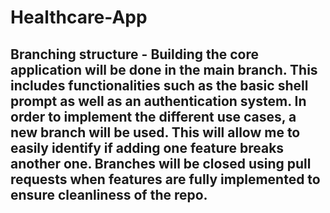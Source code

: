 # Healthcare-App

## Branching structure - Building the core application will be done in the main branch. This includes functionalities such as the basic shell prompt as well as an authentication system. In order to implement the different use cases, a new branch will be used. This will allow me to easily identify if adding one feature breaks another one. Branches will be closed using pull requests when features are fully implemented to ensure cleanliness of the repo. 

